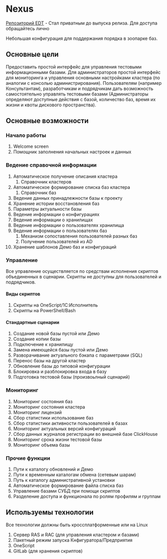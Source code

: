 # Nexus

[Репозиторий EDT](https://github.com/Live-AG/Nexus-EDT) - Стал приватным до выпуска релиза. Для доступа обращайтесь лично

Небольшая конфигурация для поддержания порядка в зоопарке баз. 

## Основные цели
Предоставить простой интерфейс для управления тестовыми информационными базами.
Для администраторов простой интерфейс для мониторинга и управления основными настройками кластера (по аналогии с консолью администрирования).
Пользователям (например Консультантам), разработчикам и подрядчикам дать возможность самостоятельно управлять тестовыми базами (Администраторы определяют доступные действия с базой, количество баз, время их жизни и квоты дискового пространства).

## Основные возможности

### Начало работы
1. Welcome screen
2. Помощник заполнения начальных настроек и данных

### Ведение справочной информации
1. Автоматическое получение описания кластера
	1. Справочник кластеров
2. Автоматическое формирование списка баз кластера
	1. Справочник баз
3. Ведение данных принадлежности базы к проекту
4. Хранение истории восстановления баз
5. Параметры актуальности базы
6. Ведение информации о конфигурациях
7. Ведение информации о хранилищах
8. Ведение информации о пользователях хранилища
9. Ведение информации о пользователях баз
	1. Механизм сопоставления пользователей разных баз
	2. Получение пользователей из AD
10. Хранение шаблонов Демо баз и конфигураций

### Управление
Все управление осуществляется по средствам исполнения скриптов объединенных в сценарии.
Скрипты не доступны для пользователей и подрядчиков.
#### Виды скриптов
1. Скрипты на OneScript/1С:Исполнитель
2. Скрипты на PowerShell/Bash

#### Стандартные сценарии
1. Создание новой базы пустой или Демо
2. Создание копии базы
3. Подключение к хранилищу
4. Замена имеющейся базы пустой или Демо
5. Разворачивание актуального бэкапа с параметрами (SQL)
6. Перенос базы на другой кластер
7. Обновление базы до типовой конфигурации
8. Блокировка и разблокировка входа в базу
9. Подготовка тестовой базы (произвоьлный сценарий)

### Мониторинг
1. Мониторинг состояния баз
2. Мониторинг состояния кластера
3. Мониторинг лицензий
4. Сбор статистики использование баз
5. Сбор статистики активности пользователей в базах
6. Мониторинг актуальных версий конфигураций
7. Сбор данных журналов регистрации во внешней базе ClickHouse
8. Мониторинг срока жизни тестовой базы
9. Мониторинг объема базы

### Прочие функции
1. Пути к каталогу обновлений и Демо
2. Пути к временным каталогам обмена (сетевым шарам)
3. Путь к каталогу административной установки
4. Автоматическое формирование файла списка баз
5. Управление базами СУБД при помощи скриптов
6. Разделение доступа и функционала по ролям профилям и группам

## Используемы технологии
Все технологии должны быть кроссплатформенные или на Linux
1. Сервер RAS и RAC (для управления кластером и базами)
3. Пакетный режим запуска Кнфигуратора/Предприятия
4. OneScript
5. GitLab (для хранения скриптов)
